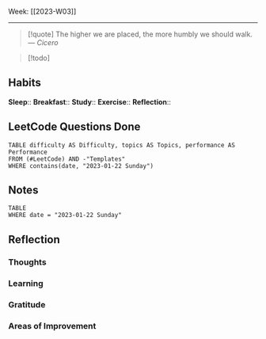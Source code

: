 Week: [[2023-W03]]
- - -
>[!quote]
> The higher we are placed, the more humbly we should walk.
> — <cite>Cicero</cite>

>[!todo]
>


## Habits
**Sleep**:: 
**Breakfast**::
**Study**:: 
**Exercise**:: 
**Reflection**:: 

## LeetCode Questions Done
```dataview
TABLE difficulty AS Difficulty, topics AS Topics, performance AS Performance
FROM (#LeetCode) AND -"Templates"
WHERE contains(date, "2023-01-22 Sunday") 
```

## Notes
```dataview
TABLE
WHERE date = "2023-01-22 Sunday"
```

## Reflection
### Thoughts 
### Learning 
### Gratitude
### Areas of Improvement